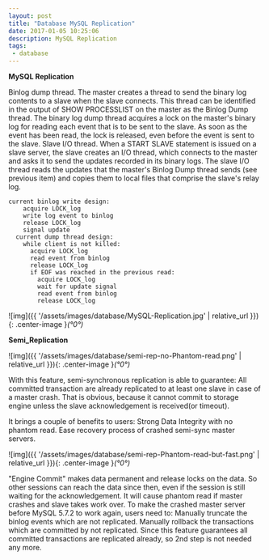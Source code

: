 ```yaml
---
layout: post
title: "Database MySQL Replication"
date: 2017-01-05 10:25:06
description: MySQL Replication
tags: 
 - database
---
```


**MySQL Replication**

Binlog dump thread. The master creates a thread to send the binary log contents to a slave when the slave connects. This thread can be identified in the output of SHOW PROCESSLIST on the master as the Binlog Dump thread.
The binary log dump thread acquires a lock on the master's binary log for reading each event that is to be sent to the slave. As soon as the event has been read, the lock is released, even before the event is sent to the slave.
Slave I/O thread. When a START SLAVE statement is issued on a slave server, the slave creates an I/O thread, which connects to the master and asks it to send the updates recorded in its binary logs.
The slave I/O thread reads the updates that the master's Binlog Dump thread sends (see previous item) and copies them to local files that comprise the slave's relay log.

    current binlog write design:
        acquire LOCK_log
        write log event to binlog
        release LOCK_log
        signal update
      current dump thread design:
        while client is not killed:
          acquire LOCK_log
          read event from binlog
          release LOCK_log
          if EOF was reached in the previous read:
            acquire LOCK_log
            wait for update signal
            read event from binlog
            release LOCK_log

![img]({{ '/assets/images/database/MySQL-Replication.jpg' | relative_url }}){: .center-image }*(°0°)*


**Semi_Replication**

![img]({{ '/assets/images/database/semi-rep-no-Phantom-read.png' | relative_url }}){: .center-image }*(°0°)*

With this feature, semi-synchronous replication is able to guarantee:
All committed transaction are already replicated to at least one slave in case of a master crash.
That is obvious, because it cannot commit to storage engine unless the slave acknowledgement is received(or timeout).

It brings a couple of benefits to users:
Strong Data Integrity with no phantom read.
Ease recovery process of crashed semi-sync master servers.  

![img]({{ '/assets/images/database/semi-rep-Phantom-read-but-fast.png' | relative_url }}){: .center-image }*(°0°)*

"Engine Commit" makes data permanent and release locks on the data. So other sessions can reach the data since then, even if the session is still waiting for the acknowledgement. It will cause phantom read if master crashes and slave takes work over.
To make the crashed master server before MySQL 5.7.2 to work again, users need to:
Manually truncate the binlog events which are not replicated.
Manually rollback the transactions which are committed by not replicated.
Since this feature guarantees all committed transactions are replicated already, so 2nd step is not
needed any more.

